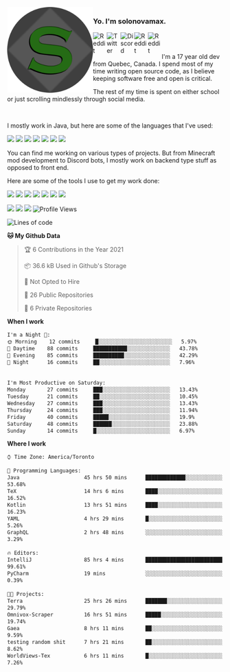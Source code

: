 <img align="left" alt="Avatar" width="200px" src="https://raw.githubusercontent.com/solonovamax/solonovamax/main/solonovamax-circle.png" />

### Yo. I'm solonovamax.

<a href="https://gitlab.com/solonovamax">
    <img align="left" alt="Reddit" width="32px" src="https://img.icons8.com/color/2x/gitlab.png">
</a>

<a href="https://twitter.com/solonovamax">
    <img align="left" alt="Twitter" width="32px" src="https://img.icons8.com/color/2x/twitter.png">
</a>

<a href="https://discord.gg/YFSQ4cF">
    <img align="left" alt="Discord" width="32px" src="https://img.icons8.com/color/2x/discord-logo.png">
</a>

<!-- <a href="https://twitch.tv/solonovamax">
    <img align="left" alt="Twitch" width="32px" src="https://img.icons8.com/color/2x/twitch.png">
</a> -->

<a href="https://reddit.com/u/solonovamax">
    <img align="left" alt="Reddit" width="32px" src="https://img.icons8.com/color/2x/reddit.png">
</a>

<a href="https://www.youtube.com/channel/UCTxCeyGu41WfEBT8mXpjHMA">
    <img align="left" alt="Reddit" width="32px" src="https://img.icons8.com/color/2x/youtube.png">
</a>

<!-- <a href="https://open.spotify.com/user/solonovamax">
    <img align="left" alt="Spotify" width="32px" src="https://img.icons8.com/color/2x/spotify.png">
</a> -->

<br />
<br />

I'm a 17 year old dev from Quebec, Canada.
I spend most of my time writing open source code, as I believe keeping software free and open is critical.

The rest of my time is spent on either school or just scrolling mindlessly through social media.

<br/>

I mostly work in Java, but here are some of the languages that I've used:

<code><img height="20" src="https://img.icons8.com/color/4x/java-coffee-cup-logo.png"></code>
<code><img height="20" src="https://img.icons8.com/color/2x/javascript.png"></code>
<code><img height="20" src="https://img.icons8.com/color/2x/nodejs.png"></code>
<code><img height="20" src="https://img.icons8.com/color/2x/python.png"></code>
<code><img height="20" src="https://img.icons8.com/color/2x/html-5.png"></code>
<code><img height="20" src="https://img.icons8.com/color/2x/css3.png"></code>
<code><img height="20" src="https://img.icons8.com/color/2x/graphql.png"></code>

You can find me working on various types of projects.
But from Minecraft mod development to Discord bots, I mostly work on backend type stuff as opposed to front end.

Here are some of the tools I use to get my work done:

<code><img height="20" src="https://img.icons8.com/material/4x/intellij-idea.png"></code>
<code><img height="20" src="https://img.icons8.com/color/4x/git.png"></code>
<code><img height="20" src="https://img.icons8.com/color/4x/docker.png"></code>
<code><img height="20" src="https://img.icons8.com/color/4x/linux.png"></code>
<code><img height="20" src="https://img.icons8.com/color/4x/mongodb.png"></code>
<code><img height="20" src="https://img.icons8.com/metro/4x/mysql.png"></code>
<code><img height="20" src="https://img.icons8.com/fluent/2x/console.png"></code>

![](https://img.shields.io/badge/OS-Linux-informational?style=flat&logo=Arch%20Linux&logoColor=white&color=007ec6)
![](https://img.shields.io/badge/Editor-IntelliJ%20Idea-informational?style=flat&logo=IntelliJ%20Idea&logoColor=white&color=007ec6)
![](https://img.shields.io/badge/Main%20Language-Java-informational?style=flat&logo=Java&logoColor=white&color=007ec6)
![Profile Views](https://komarev.com/ghpvc/?username=solonovamax&color=blue&style=flat)








<!--START_SECTION:waka-->
![Lines of code](https://img.shields.io/badge/From%20Hello%20World%20I%27ve%20Written-4.3%20million%20lines%20of%20code-blue)

**🐱 My Github Data** 

> 🏆 6 Contributions in the Year 2021
 > 
> 📦 36.6 kB Used in Github's Storage 
 > 
> 🚫 Not Opted to Hire
 > 
> 📜 26 Public Repositories
 > 
> 🔑 6 Private Repositories 

**When I work** 

```text
I'm a Night 🦉: 
🌞 Morning    12 commits     █░░░░░░░░░░░░░░░░░░░░░░░░   5.97% 
🌆 Daytime    88 commits     ███████████░░░░░░░░░░░░░░   43.78% 
🌃 Evening    85 commits     ██████████░░░░░░░░░░░░░░░   42.29% 
🌙 Night      16 commits     ██░░░░░░░░░░░░░░░░░░░░░░░   7.96%


I'm Most Productive on Saturday: 
Monday       27 commits     ███░░░░░░░░░░░░░░░░░░░░░░   13.43% 
Tuesday      21 commits     ██░░░░░░░░░░░░░░░░░░░░░░░   10.45% 
Wednesday    27 commits     ███░░░░░░░░░░░░░░░░░░░░░░   13.43% 
Thursday     24 commits     ███░░░░░░░░░░░░░░░░░░░░░░   11.94% 
Friday       40 commits     █████░░░░░░░░░░░░░░░░░░░░   19.9% 
Saturday     48 commits     ██████░░░░░░░░░░░░░░░░░░░   23.88% 
Sunday       14 commits     █░░░░░░░░░░░░░░░░░░░░░░░░   6.97%

```


**Where I work** 

```text
⌚︎ Time Zone: America/Toronto

💬 Programming Languages: 
Java                     45 hrs 50 mins      █████████████░░░░░░░░░░░░   53.68% 
TeX                      14 hrs 6 mins       ████░░░░░░░░░░░░░░░░░░░░░   16.52% 
Kotlin                   13 hrs 51 mins      ████░░░░░░░░░░░░░░░░░░░░░   16.23% 
YAML                     4 hrs 29 mins       █░░░░░░░░░░░░░░░░░░░░░░░░   5.26% 
GraphQL                  2 hrs 48 mins       ░░░░░░░░░░░░░░░░░░░░░░░░░   3.29%

🔥 Editors: 
IntelliJ                 85 hrs 4 mins       █████████████████████████   99.61% 
PyCharm                  19 mins             ░░░░░░░░░░░░░░░░░░░░░░░░░   0.39%

🐱‍💻 Projects: 
Terra                    25 hrs 26 mins      ███████░░░░░░░░░░░░░░░░░░   29.79% 
Omnivox-Scraper          16 hrs 51 mins      █████░░░░░░░░░░░░░░░░░░░░   19.74% 
Gaea                     8 hrs 11 mins       ██░░░░░░░░░░░░░░░░░░░░░░░   9.59% 
testing random shit      7 hrs 21 mins       ██░░░░░░░░░░░░░░░░░░░░░░░   8.62% 
WorldViews-Tex           6 hrs 11 mins       █░░░░░░░░░░░░░░░░░░░░░░░░   7.26%

```


<!--END_SECTION:waka-->

<!--
**solonovamax/solonovamax** is a ✨ _special_ ✨ repository because its `README.md` (this file) appears on your GitHub profile.

Here are some ideas to get you started:

- 🔭 I’m currently working on ...
- 🌱 I’m currently learning ...
- 👯 I’m looking to collaborate on ...
- 🤔 I’m looking for help with ...
- 💬 Ask me about ...
- 📫 How to reach me: ...
- 😄 Pronouns: ...
- ⚡ Fun fact: ...
-->
